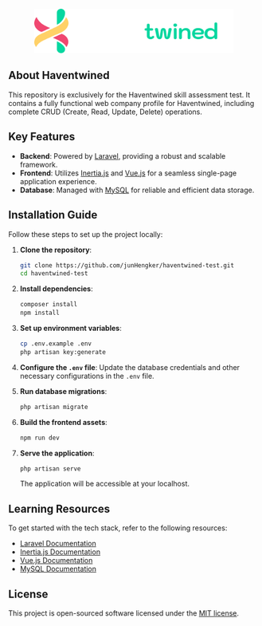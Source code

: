 <p align="center"><a href="https://haventwined.com" target="_blank"><img src="/public/assets/logo-haven.png" width="400" alt="Haventwined Logo"></a></p>

## About Haventwined

This repository is exclusively for the Haventwined skill assessment test. It contains a fully functional web company profile for Haventwined, including complete CRUD (Create, Read, Update, Delete) operations.

## Key Features

-   **Backend**: Powered by [Laravel](https://laravel.com), providing a robust and scalable framework.
-   **Frontend**: Utilizes [Inertia.js](https://inertiajs.com) and [Vue.js](https://vuejs.org) for a seamless single-page application experience.
-   **Database**: Managed with [MySQL](https://www.mysql.com) for reliable and efficient data storage.

## Installation Guide

Follow these steps to set up the project locally:

1. **Clone the repository**:

    ```sh
    git clone https://github.com/junHengker/haventwined-test.git
    cd haventwined-test
    ```

2. **Install dependencies**:

    ```sh
    composer install
    npm install
    ```

3. **Set up environment variables**:

    ```sh
    cp .env.example .env
    php artisan key:generate
    ```

4. **Configure the `.env` file**:
   Update the database credentials and other necessary configurations in the `.env` file.

5. **Run database migrations**:

    ```sh
    php artisan migrate
    ```

6. **Build the frontend assets**:

    ```sh
    npm run dev
    ```

7. **Serve the application**:

    ```sh
    php artisan serve
    ```

    The application will be accessible at your localhost.

## Learning Resources

To get started with the tech stack, refer to the following resources:

-   [Laravel Documentation](https://laravel.com/docs/12.x)
-   [Inertia.js Documentation](https://inertiajs.com/)
-   [Vue.js Documentation](https://vuejs.org/guide/introduction.html)
-   [MySQL Documentation](https://dev.mysql.com/doc/)

## License

This project is open-sourced software licensed under the [MIT license](https://opensource.org/licenses/MIT).
